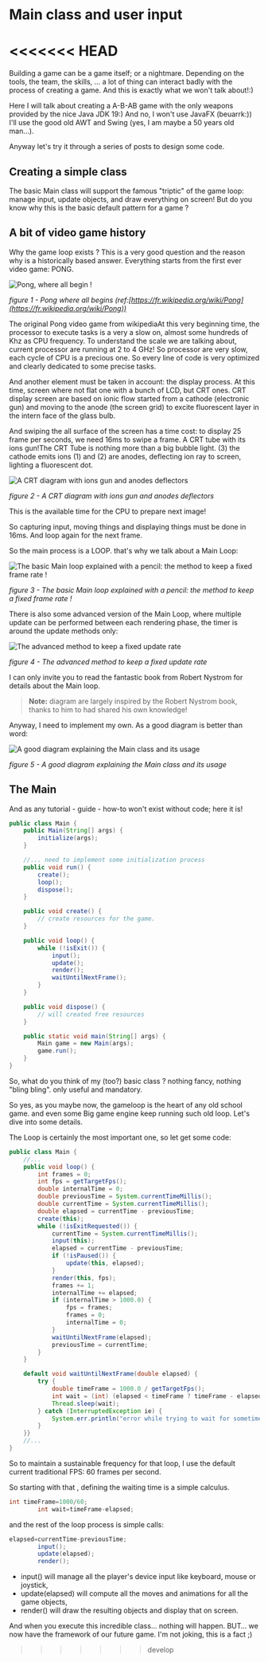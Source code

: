 # Main class and user input

<<<<<<< HEAD
=======
Building a game can be a game itself; or a nightmare. Depending on the tools, the team, the skills, … a lot of thing can
interact badly with the process of creating a game. And this is exactly what we won't talk about!:)

Here I will talk about creating a A-B-AB game with the only weapons provided by the nice Java JDK 19:) And no, I won't
use JavaFX (beuarrk:)) I'll use the good old AWT and Swing (yes, I am maybe a 50 years old man…).

Anyway let's try it through a series of posts to design some code.

## Creating a simple class

The basic Main class will support the famous "triptic" of the game loop: manage input, update objects, and draw
everything on screen!
But do you know why this is the basic default pattern for a game ?

## A bit of video game history

Why the game loop exists ? This is a very good question and the reason why is a historically based answer. Everything
starts from the first ever video game: PONG.

![Pong, where all begin !](https://cdn-images-1.medium.com/max/800/0*ySNC72GHeT19Nq3N "wikipedia PONG screenshot")

_figure 1 - Pong where all begins (ref:[https://fr.wikipedia.org/wiki/Pong](https://fr.wikipedia.org/wiki/Pong))_

The original Pong video game from wikipediaAt this very beginning time, the processor to execute tasks is a very a slow
on, almost some hundreds of Khz as CPU frequency. To understand the scale we are talking about, current processor are
running at 2 to 4 GHz!
So processor are very slow, each cycle of CPU is a precious one. So every line of code is very optimized and clearly
dedicated to some precise tasks.

And another element must be taken in account: the display process. At this time, screen where not flat one with a bunch
of LCD, but CRT ones. CRT display screen are based on ionic flow started from a cathode (electronic gun) and moving to
the anode (the screen grid) to excite fluorescent layer in the intern face of the glass bulb.

And swiping the all surface of the screen has a time cost: to display 25 frame per seconds, we need 16ms to swipe a
frame.
A CRT tube with its ions gun!The CRT Tube is nothing more than a big bubble light. (3) the cathode emits ions (1) and
(2) are anodes, deflecting ion ray to screen, lighting a fluorescent dot.

![A CRT diagram with ions gun and anodes deflectors](illustrations/figure-crt.jpg "A CRT diagram with ions gun and anodes deflectors (c) myself with my own hands !")

_figure 2 - A CRT diagram with ions gun and anodes deflectors_

This is the available time for the CPU to prepare next image!

So capturing input, moving things and displaying things must be done in 16ms. And loop again for the next frame.

So the main process is a LOOP. that's why we talk about a Main Loop:

![The basic Main loop explained with a pencil: the method to keep a fixed frame rate !](illustrations/figure-game-loop.jpg "the basic Main loop explained with a pencil: the method to keep a fixed frame rate ! (c) myself with my own hands !")

_figure 3 - The basic Main loop explained with a pencil: the method to keep a fixed frame rate !_

There is also some advanced version of the Main Loop, where multiple update can be performed between each rendering
phase, the timer is around the update methods only:

![The advanced method to keep a fixed update rate](illustrations/figure-game-loop-fixed.jpg "The advanced method to keep a fixed update rate (c) myself with my own hands !")

_figure 4 - The advanced method to keep a fixed update rate_

I can only invite you to read the fantastic book from Robert Nystrom for details about the Main loop.

> **Note:** diagram are largely inspired by the Robert Nystrom book, thanks to him to had shared his own knowledge!

Anyway, I need to implement my own. As a good diagram is better than word:

![A good diagram explaining the Main class and its usage](http://www.plantuml.com/plantuml/png/NOqngiCm341tdq9_-nrwWGmbMyyXOj4ARDdO4YazVULG2l4IulUafxKhDhMSmfy-AHFKX2mX-mUkDxXZfWM4zZ3-VeI5bJ7nc_ulN-FgM5hWCTui7fQDJYMNpUISsXgXKaYbL31HJa0lrW0m7QocVWi0au8KXOhMAJgO9gr6xnsZ977kD6VKt4vyHnxviN7YaNijVUHMTvRJ1m00 "figure 5 - A good diagram explaining the Main class and its usage")

_figure 5 - A good diagram explaining the Main class and its usage_

## The Main

And as any tutorial - guide - how-to won't exist without code; here it is!

```java
public class Main {
    public Main(String[] args) {
        initialize(args);
    }

    //... need to implement some initialization process
    public void run() {
        create();
        loop();
        dispose();
    }

    public void create() {
        // create resources for the game.
    }

    public void loop() {
        while (!isExit()) {
            input();
            update();
            render();
            waitUntilNextFrame();
        }
    }

    public void dispose() {
        // will created free resources
    }

    public static void main(String[] args) {
        Main game = new Main(args);
        game.run();
    }
}
```

So, what do you think of my (too?) basic class ? nothing fancy, nothing "bling bling". only useful and mandatory.

So yes, as you maybe now, the gameloop is the heart of any old school game. and even some Big game engine keep running
such old loop.
Let's dive into some details.

The Loop is certainly the most important one, so let get some code:

```java
public class Main {
    //...
    public void loop() {
        int frames = 0;
        int fps = getTargetFps();
        double internalTime = 0;
        double previousTime = System.currentTimeMillis();
        double currentTime = System.currentTimeMillis();
        double elapsed = currentTime - previousTime;
        create(this);
        while (!isExitRequested()) {
            currentTime = System.currentTimeMillis();
            input(this);
            elapsed = currentTime - previousTime;
            if (!isPaused()) {
                update(this, elapsed);
            }
            render(this, fps);
            frames += 1;
            internalTime += elapsed;
            if (internalTime > 1000.0) {
                fps = frames;
                frames = 0;
                internalTime = 0;
            }
            waitUntilNextFrame(elapsed);
            previousTime = currentTime;
        }
    }

    default void waitUntilNextFrame(double elapsed) {
        try {
            double timeFrame = 1000.0 / getTargetFps();
            int wait = (int) (elapsed < timeFrame ? timeFrame - elapsed : 1);
            Thread.sleep(wait);
        } catch (InterruptedException ie) {
            System.err.println("error while trying to wait for sometime");
        }
    }}
    //...
}
```

So to maintain a sustainable frequency for that loop, I use the default current traditional FPS: 60 frames per second.

So starting with that , defining the waiting time is a simple calculus.

```java
int timeFrame=1000/60;
        int wait=timeFrame-elapsed;
```

and the rest of the loop process is simple calls:

```java
elapsed=currentTime-previousTime;
        input();
        update(elapsed);
        render();
```

- input() will manage all the player's device input like keyboard, mouse or joystick,
- update(elapsed) will compute all the moves and animations for all the game objects,
- render() will draw the resulting objects and display that on screen.

And when you execute this incredible class… nothing will happen.
BUT… we now have the framework of our future game. I'm not joking, this is a fact ;)
>>>>>>> develop
